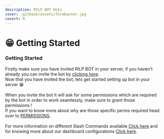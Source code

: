 ```yaml
---
description: RILP BOT Wiki
cover: .gitbook/assets/formbanner.jpg
coverY: 0
---
```


# 😁 Getting Started

### Getting Started

Firstly make sure you have invited RILP BOT in your server, if you haven't already you can invite the bot by [clicking here](https://rilp-bot.tech/invite).\
Now that you have invited the bot, lets get started setting up bot in your server :grin:\
\
When you invite the bot it will ask for some permissions which are required by the bot in order to work seamlessly, make sure to grant those permissions !\
If you want to know more about why are those specific perms required head over to [PERMISSIONS](getting-started/permissions.md).\
\
For more information on different Slash Commands available [Click here](broken-reference) and for knowing more about our dashboard configurations [Click here](broken-reference).
